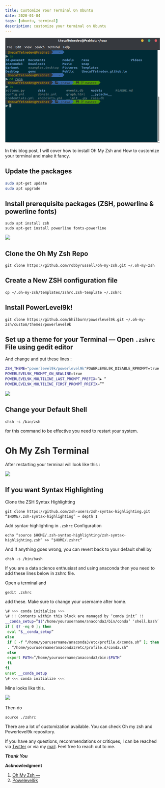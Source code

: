 ```yaml
---
title: Customize Your Terminal On Ubuntu
date: 2020-01-04
tags: [ubuntu, terminal]
description: customize your terminal on Ubuntu 
---
```


![Cover image](./ub_zsh.png)


In this blog post, I will cover how to install Oh My Zsh and How to customize your terminal and make it fancy.

## Update the packages

```sh
sudo apt-get update
sudo apt upgrade
```

## Install prerequisite packages (ZSH, powerline & powerline fonts)

```
sudo apt install zsh
sudo apt-get install powerline fonts-powerline
```

![](https://miro.medium.com/max/731/1*S8VYA_Ks7YqLYK6pFPK17Q.png)

## Clone the Oh My Zsh Repo

```
git clone https://github.com/robbyrussell/oh-my-zsh.git ~/.oh-my-zsh
```

## Create a New ZSH configuration file

```
cp ~/.oh-my-zsh/templates/zshrc.zsh-template ~/.zshrc
```

## Install PowerLevel9k!

```
git clone https://github.com/bhilburn/powerlevel9k.git ~/.oh-my-zsh/custom/themes/powerlevel9k
```

## Set up a theme for your Terminal — Open `.zshrc` File using gedit editor

And change and put these lines :

```sh
ZSH_THEME="powerlevel9k/powerlevel9k"POWERLEVEL9K_DISABLE_RPROMPT=true
POWERLEVEL9K_PROMPT_ON_NEWLINE=true
POWERLEVEL9K_MULTILINE_LAST_PROMPT_PREFIX=”▶ “
POWERLEVEL9K_MULTILINE_FIRST_PROMPT_PREFIX=””
```

![](https://miro.medium.com/max/766/1*_hi0hSXi8tXqWirDCMU5nQ.png)

## Change your Default Shell

```
chsh -s /bin/zsh
```

for this command to be effective you need to restart your system.

# Oh My Zsh Terminal

After restarting your terminal will look like this :

![](https://miro.medium.com/max/724/1*gW98D-UxTS7m1IAC-pMtxw.png)

## If you want Syntax Highlighting

Clone the ZSH Syntax Highlighting

```
git clone https://github.com/zsh-users/zsh-syntax-highlighting.git “$HOME/.zsh-syntax-highlighting” — depth 1
```

Add syntax-highlighting in `.zshrc` Configuration

```
echo “source $HOME/.zsh-syntax-highlighting/zsh-syntax-highlighting.zsh” >> “$HOME/.zshrc”
```

And If anything goes wrong, you can revert back to your default shell by

```
chsh -s /bin/bash
```

If you are a data science enthusiast and using anaconda then you need to add these lines below in zshrc file.

Open a terminal and

```
gedit .zshrc
```

add these. Make sure to change your username after home.

```sh
\# >>> conda initialize >>>
\# !! Contents within this block are managed by ‘conda init’ !!
__conda_setup=”$(‘/home/yourusername/anaconda3/bin/conda’ ‘shell.bash’ ‘hook’ 2> /dev/null)”
if [ $? -eq 0 ]; then
 eval “$__conda_setup”
else
 if [ -f “/home/yourusername/anaconda3/etc/profile.d/conda.sh” ]; then
 . “/home/yourusername/anaconda3/etc/profile.d/conda.sh”
 else
 export PATH=”/home/yourusername/anaconda3/bin:$PATH”
 fi
fi
unset __conda_setup
\# <<< conda initialize <<<
```

Mine looks like this.

![](https://miro.medium.com/max/768/1*CtxgScchhgnV_bVhXiz0eg.png)

Then do

```
source ./zshrc
```

There are a lot of customization available. You can check Oh my zsh and Powerlevel9k repository.

If you have any questions, recommendations or critiques, I can be reached via [Twitter](https://twitter.com/thecaffeinedev) or via my [mail](mailto:iprabhatdev@gmail.com). Feel free to reach out to me.

***Thank You***

**Acknowledgment**

1. [Oh My Zsh — ](https://github.com/ohmyzsh/ohmyzsh)
2. [Powelevel9k](https://github.com/Powerlevel9k/powerlevel9k)